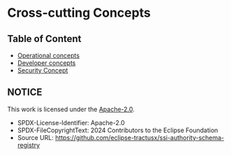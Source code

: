 # Cross-cutting Concepts

## Table of Content

- [Operational concepts](./08_01_operational_concept.md)
- [Developer concepts](./08_02_development_concept.md)
- [Security Concept](./08_03_security_concept.md)

## NOTICE

This work is licensed under the [Apache-2.0](https://www.apache.org/licenses/LICENSE-2.0).

- SPDX-License-Identifier: Apache-2.0
- SPDX-FileCopyrightText: 2024 Contributors to the Eclipse Foundation
- Source URL: <https://github.com/eclipse-tractusx/ssi-authority-schema-registry>

